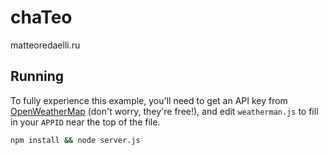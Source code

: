 # chaTeo

matteoredaelli.ru

## Running

To fully experience this example, you'll need to get an API key from
[OpenWeatherMap](http://openweathermap.org/appid) (don't worry, they're free!),
and edit `weatherman.js` to fill in your `APPID` near the top of the file.

```bash
npm install && node server.js
```
